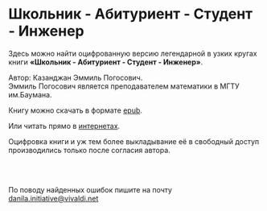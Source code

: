 # Школьник - Абитуриент - Студент - Инженер
Здесь можно найти оцифрованную версию легендарной в узких кругах книги **«Школьник - Абитуриент - Студент - Инженер»**.   

Автор: Казанджан Эммиль Погосович.   
Эммиль Погосович является преподавателем математики в МГТУ им.Баумана.  

Книгу можно скачать в форматe
[epub](https://github.com/danila-initiative/Schoolboy-Applicant-Student-Engineer/raw/main/%D0%A8%D0%BA%D0%BE%D0%BB%D1%8C%D0%BD%D0%B8%D0%BA%20%E2%80%94%20%D0%90%D0%B1%D0%B8%D1%82%D1%83%D1%80%D0%B8%D0%B5%D0%BD%D1%82%20%E2%80%94%20%D0%A1%D1%82%D1%83%D0%B4%D0%B5%D0%BD%D1%82%20%E2%80%94%20%D0%98%D0%BD%D0%B6%D0%B5%D0%BD%D0%B5%D1%80.epub).

Или читать прямо в [интернетах](https://danila-initiative.github.io/Schoolboy-Applicant-Student-Engineer/Schoolboy-Applicant-Student-Engineer.html).

Оцифровка книги и уж тем более выкладывание её в свободный доступ производились только после согласия автора.  


<br>
<br>

По поводу найденных ошибок пишите на почту danila.initiative@vivaldi.net
